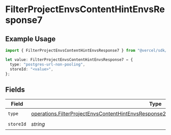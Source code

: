# FilterProjectEnvsContentHintEnvsResponse7

## Example Usage

```typescript
import { FilterProjectEnvsContentHintEnvsResponse7 } from "@vercel/sdk/models/operations/filterprojectenvs.js";

let value: FilterProjectEnvsContentHintEnvsResponse7 = {
  type: "postgres-url-non-pooling",
  storeId: "<value>",
};
```

## Fields

| Field                                                                                                                                                                                                      | Type                                                                                                                                                                                                       | Required                                                                                                                                                                                                   | Description                                                                                                                                                                                                |
| ---------------------------------------------------------------------------------------------------------------------------------------------------------------------------------------------------------- | ---------------------------------------------------------------------------------------------------------------------------------------------------------------------------------------------------------- | ---------------------------------------------------------------------------------------------------------------------------------------------------------------------------------------------------------- | ---------------------------------------------------------------------------------------------------------------------------------------------------------------------------------------------------------- |
| `type`                                                                                                                                                                                                     | [operations.FilterProjectEnvsContentHintEnvsResponse200ApplicationJSONResponseBody3Envs7Type](../../models/operations/filterprojectenvscontenthintenvsresponse200applicationjsonresponsebody3envs7type.md) | :heavy_check_mark:                                                                                                                                                                                         | N/A                                                                                                                                                                                                        |
| `storeId`                                                                                                                                                                                                  | *string*                                                                                                                                                                                                   | :heavy_check_mark:                                                                                                                                                                                         | N/A                                                                                                                                                                                                        |